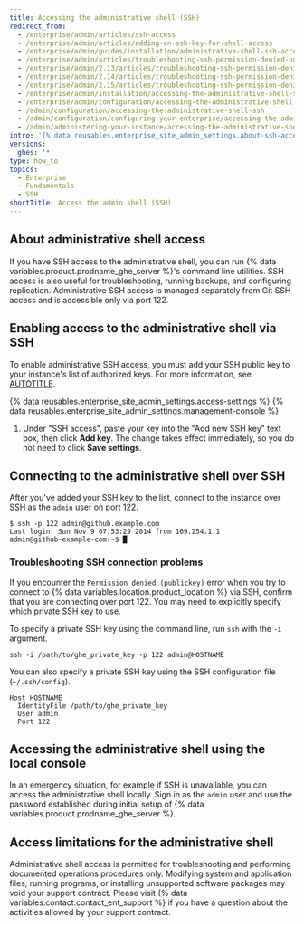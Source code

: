 ```yaml
---
title: Accessing the administrative shell (SSH)
redirect_from:
  - /enterprise/admin/articles/ssh-access
  - /enterprise/admin/articles/adding-an-ssh-key-for-shell-access
  - /enterprise/admin/guides/installation/administrative-shell-ssh-access
  - /enterprise/admin/articles/troubleshooting-ssh-permission-denied-publickey
  - /enterprise/admin/2.13/articles/troubleshooting-ssh-permission-denied-publickey
  - /enterprise/admin/2.14/articles/troubleshooting-ssh-permission-denied-publickey
  - /enterprise/admin/2.15/articles/troubleshooting-ssh-permission-denied-publickey
  - /enterprise/admin/installation/accessing-the-administrative-shell-ssh
  - /enterprise/admin/configuration/accessing-the-administrative-shell-ssh
  - /admin/configuration/accessing-the-administrative-shell-ssh
  - /admin/configuration/configuring-your-enterprise/accessing-the-administrative-shell-ssh
  - /admin/administering-your-instance/accessing-the-administrative-shell-ssh
intro: '{% data reusables.enterprise_site_admin_settings.about-ssh-access %}'
versions:
  ghes: '*'
type: how_to
topics:
  - Enterprise
  - Fundamentals
  - SSH
shortTitle: Access the admin shell (SSH)
---
```

## About administrative shell access

If you have SSH access to the administrative shell, you can run {% data variables.product.prodname_ghe_server %}'s command line utilities. SSH access is also useful for troubleshooting, running backups, and configuring replication. Administrative SSH access is managed separately from Git SSH access and is accessible only via port 122.

## Enabling access to the administrative shell via SSH

To enable administrative SSH access, you must add your SSH public key to your instance's list of authorized keys. For more information, see [AUTOTITLE](/authentication/connecting-to-github-with-ssh/generating-a-new-ssh-key-and-adding-it-to-the-ssh-agent#adding-your-ssh-key-to-the-ssh-agent).

{% data reusables.enterprise_site_admin_settings.access-settings %}
{% data reusables.enterprise_site_admin_settings.management-console %}
1. Under "SSH access", paste your key into the "Add new SSH key" text box, then click **Add key**. The change takes effect immediately, so you do not need to click **Save settings**.

## Connecting to the administrative shell over SSH

After you've added your SSH key to the list, connect to the instance over SSH as the `admin` user on port 122.

```shell
$ ssh -p 122 admin@github.example.com
Last login: Sun Nov 9 07:53:29 2014 from 169.254.1.1
admin@github-example-com:~$ █
```

### Troubleshooting SSH connection problems

If you encounter the `Permission denied (publickey)` error when you try to connect to {% data variables.location.product_location %} via SSH, confirm that you are connecting over port 122. You may need to explicitly specify which private SSH key to use.

To specify a private SSH key using the command line, run `ssh` with the `-i` argument.

```shell
ssh -i /path/to/ghe_private_key -p 122 admin@HOSTNAME
```

You can also specify a private SSH key using the SSH configuration file (`~/.ssh/config`).

```shell
Host HOSTNAME
  IdentityFile /path/to/ghe_private_key
  User admin
  Port 122
```

## Accessing the administrative shell using the local console

In an emergency situation, for example if SSH is unavailable, you can access the administrative shell locally. Sign in as the `admin` user and use the password established during initial setup of {% data variables.product.prodname_ghe_server %}.

## Access limitations for the administrative shell

Administrative shell access is permitted for troubleshooting and performing documented operations procedures only. Modifying system and application files, running programs, or installing unsupported software packages may void your support contract. Please visit {% data variables.contact.contact_ent_support %} if you have a question about the activities allowed by your support contract.
